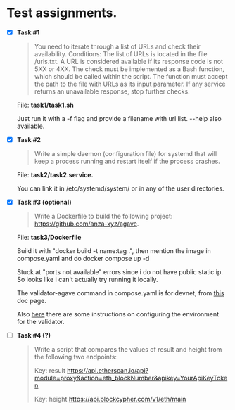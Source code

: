 # Test assignments.

 - [x] **Task #1**
    > You need to iterate through a list of URLs and check their availability. Conditions:
    > The list of URLs is located in the file /urls.txt.
    > A URL is considered available if its response code is not 5XX or 4XX.
    > The check must be implemented as a Bash function, which should be called within the script.
    > The function must accept the path to the file with URLs as its input parameter.
    > If any service returns an unavailable response, stop further checks.

    File: **task1/task1.sh**  

    Just run it with a -f flag and provide a filename with url list. --help also available.
 - [x] **Task #2**
    > Write a simple daemon (configuration file) for systemd that will keep a process running and restart itself if the process crashes.

    File: **task2/task2.service.**  

    You can link it in /etc/systemd/system/ or in any of the user directories.

 - [x] **Task #3 (optional)**
    > Write a Dockerfile to build the following project: https://github.com/anza-xyz/agave.
    
    File: **task3/Dockerfile**  

    Build it with "docker build -t name:tag .", then mention the image in compose.yaml and do docker compose up -d 
    
    Stuck at "ports not available" errors since i do not have public static ip. So looks like i can't actually try running it locally.

    The validator-agave command in compose.yaml is for devnet, from [this](https://docs.anza.xyz/clusters/available#devnet) doc page. 

    Also [here](https://docs.anza.xyz/operations/guides/validator-start/#system-tuning) there are some instructions on configuring the environment for the validator.

 - [ ] **Task #4 (?)**
    > Write a script that compares the values of result and height from the following two endpoints:
    >
    > Key: result
    > https://api.etherscan.io/api?module=proxy&action=eth_blockNumber&apikey=YourApiKeyToken
    > 
    > Key: height
    > https://api.blockcypher.com/v1/eth/main

